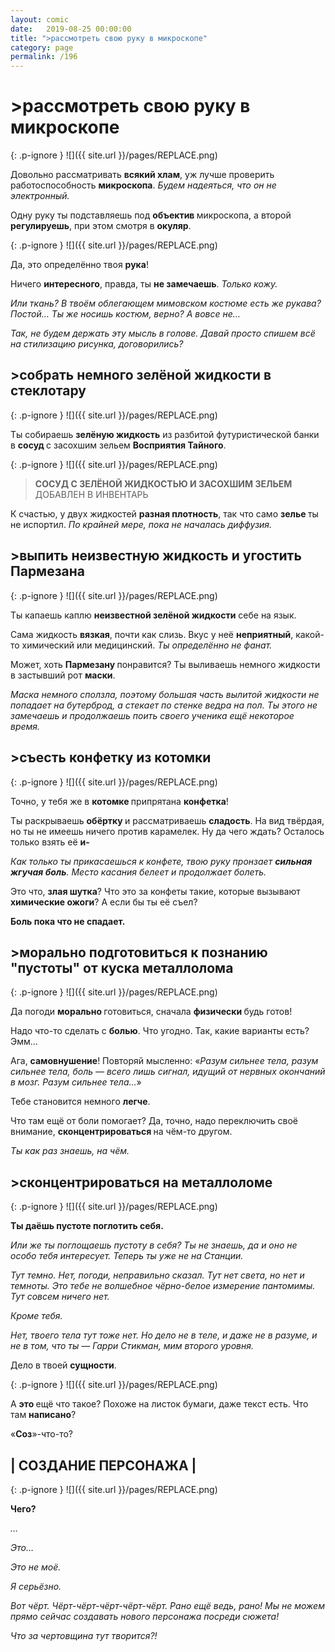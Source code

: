 ```yaml
---
layout: comic
date:   2019-08-25 00:00:00 
title: ">рассмотреть свою руку в микроскопе"
category: page
permalink: /196
---
```

# >рассмотреть свою руку в микроскопе

{: .p-ignore }
![]({{ site.url }}/pages/REPLACE.png)

Довольно рассматривать <strong>всякий хлам</strong>, уж лучше проверить работоспособность <strong>микроскопа</strong>. <em>Будем надеяться, что он не электронный.</em>

Одну руку ты подставляешь под <strong>объектив </strong>микроскопа, а второй <strong>регулируешь</strong>, при этом смотря в <strong>окуляр</strong>.

{: .p-ignore }
![]({{ site.url }}/pages/REPLACE.png)

Да, это определённо твоя <strong>рука</strong>!

Ничего <strong>интересного</strong>, правда, ты <strong>не замечаешь</strong>. <em>Только кожу.</em>

<em>Или ткань? В твоём облегающем мимовском костюме есть же рукава? Постой… Ты же носишь костюм, верно? А вовсе не… </em>

<em>Так, не будем держать эту мысль в голове. Давай просто спишем всё на стилизацию рисунка, договорились?</em>

## >собрать немного зелёной жидкости в стеклотару

{: .p-ignore }
![]({{ site.url }}/pages/REPLACE.png)

Ты собираешь <strong>зелёную жидкость</strong> из разбитой футуристической банки в <strong>сосуд </strong>с засохшим зельем <strong>Восприятия Тайного</strong>.

{: .p-ignore }
![]({{ site.url }}/pages/REPLACE.png)

<blockquote><strong>СОСУД С ЗЕЛЁНОЙ ЖИДКОСТЬЮ И ЗАСОХШИМ ЗЕЛЬЕМ</strong> ДОБАВЛЕН В ИНВЕНТАРЬ</blockquote>

К счастью, у двух жидкостей <strong>разная плотность</strong>, так что само <strong>зелье </strong>ты не испортил. <em>По крайней мере, пока не началась диффузия.</em>

## >выпить неизвестную жидкость и угостить Пармезана

{: .p-ignore }
![]({{ site.url }}/pages/REPLACE.png)

Ты капаешь каплю <strong>неизвестной зелёной жидкости</strong> себе на язык.

Сама жидкость <strong>вязкая</strong>, почти как слизь. Вкус у неё <strong>неприятный</strong>, какой-то химический или медицинский. <em>Ты определённо не фанат.</em>

Может, хоть <strong>Пармезану </strong>понравится? Ты выливаешь немного жидкости в застывший рот <strong>маски</strong>.

<em>Маска немного сползла, поэтому большая часть вылитой жидкости не попадает на бутерброд, а стекает по стенке ведра на пол. Ты этого не замечаешь и продолжаешь поить своего ученика ещё некоторое время.</em>

## >съесть конфетку из котомки

{: .p-ignore }
![]({{ site.url }}/pages/REPLACE.png)

Точно, у тебя же в <strong>котомке </strong>припрятана <strong>конфетка</strong>!

Ты раскрываешь <strong>обёртку </strong>и рассматриваешь <strong>сладость</strong>. На вид твёрдая, но ты не имеешь ничего против карамелек. Ну да чего ждать? Осталось только взять её <strong>и-</strong>

<em>Как только ты прикасаешься к конфете, твою руку пронзает <strong>сильная жгучая боль</strong>. Место касания белеет и продолжает болеть.</em>

Это что, <strong>злая шутка</strong>? Что это за конфеты такие, которые вызывают <strong>химические ожоги</strong>? А если бы ты её съел?

<strong>Боль пока что не спадает.</strong>

## >морально подготовиться к познанию "пустоты" от куска металлолома

{: .p-ignore }
![]({{ site.url }}/pages/REPLACE.png)

Да погоди <strong>морально </strong>готовиться, сначала <strong>физически </strong>будь готов!

Надо что-то сделать с <strong>болью</strong>. Что угодно. Так, какие варианты есть? Эмм…

Ага, <strong>самовнушение</strong>! Повторяй мысленно: «<em>Разум сильнее тела, разум сильнее тела, боль — всего лишь сигнал, идущий от нервных окончаний в мозг. Разум сильнее тела…</em>»

Тебе становится немного <strong>легче</strong>. 

Что там ещё от боли помогает? Да, точно, надо переключить своё внимание, <strong>сконцентрироваться </strong>на чём-то другом. 

<em>Ты как раз знаешь, на чём.</em>

## >сконцентрироваться на металлоломе

{: .p-ignore }
![]({{ site.url }}/pages/REPLACE.png)

<strong>Ты даёшь пустоте поглотить себя.</strong>

<em>Или же ты поглощаешь пустоту в себя? Ты не знаешь, да и оно не особо тебя интересует. Теперь ты уже не на Станции.</em>

<em>Тут темно. Нет, погоди, неправильно сказал. Тут нет света, но нет и темноты. Это тебе не волшебное чёрно-белое измерение пантомимы. Тут совсем ничего нет.</em>

<em>Кроме тебя.</em>

<em>Нет, твоего тела тут тоже нет. Но дело не в теле, и даже не в разуме, и не в том, что ты — Гарри Стикман, мим второго уровня.</em>

Дело в твоей <strong>сущности</strong>.

{: .p-ignore }
![]({{ site.url }}/pages/REPLACE.png)

А <strong>это </strong>ещё что такое? Похоже на листок бумаги, даже текст есть. Что там <strong>написано</strong>?

«<strong>Соз</strong>»-что-то?

## | СОЗДАНИЕ ПЕРСОНАЖА |

{: .p-ignore }
![]({{ site.url }}/pages/REPLACE.png)

<strong>Чего?</strong>

<em>…</em>

<em>Это… </em>

<em>Это не моё. </em>

<em>Я серьёзно.</em>

<em>Вот чёрт. Чёрт-чёрт-чёрт-чёрт-чёрт. Рано ещё ведь, рано! Мы не можем прямо сейчас создавать нового персонажа посреди сюжета!</em>

<em>Что за чертовщина тут творится?!</em>
